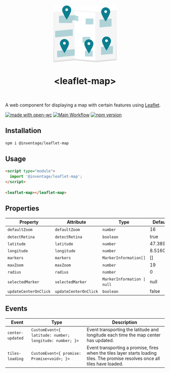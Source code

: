 <div align="center">
  <br>
  <img src="media/undraw_Map_light_3hjy.svg" width="200" alt="undraw.co map illustration">
  <br>
  <h1>&#x3C;leaflet-map&#x3E;</h1>
  <br>
</div>

A web component for displaying a map with certain features using [Leaflet].

[![made with open-wc](https://img.shields.io/badge/made%20with-open--wc-%23217ff9?style=flat-square)](https://open-wc.org)
[![Main Workflow](https://img.shields.io/github/workflow/status/inventage/leaflet-map/Main%20Workflow?style=flat-square)](https://github.com/inventage/leaflet-map/actions?query=workflow%3A"Main+Workflow")
[![npm version](https://img.shields.io/npm/v/@inventage/leaflet-map?style=flat-square)](https://www.npmjs.com/package/@inventage/leaflet-map)

## Installation

```bash
npm i @inventage/leaflet-map
```

## Usage

```html
<script type="module">
  import '@inventage/leaflet-map';
</script>

<leaflet-map></leaflet-map>
```

## Properties

| Property              | Attribute             | Type                        | Default  |
| --------------------- | --------------------- | --------------------------- | -------- |
| `defaultZoom`         | `defaultZoom`         | `number`                    | 16       |
| `detectRetina`        | `detectRetina`        | `boolean`                   | true     |
| `latitude`            | `latitude`            | `number`                    | 47.38991 |
| `longitude`           | `longitude`           | `number`                    | 8.51604  |
| `markers`             | `markers`             | `MarkerInformation[]`       | []       |
| `maxZoom`             | `maxZoom`             | `number`                    | 19       |
| `radius`              | `radius`              | `number`                    | 0        |
| `selectedMarker`      | `selectedMarker`      | `MarkerInformation \| null` | null     |
| `updateCenterOnClick` | `updateCenterOnClick` | `boolean`                   | false    |

## Events

| Event            | Type                                                    | Description                                                                                                                     |
| ---------------- | ------------------------------------------------------- | ------------------------------------------------------------------------------------------------------------------------------- |
| `center-updated` | `CustomEvent<{ latitude: number; longitude: number; }>` | Event transporting the latitude and longitude each time the map center has updated.                                             |
| `tiles-loading`  | `CustomEvent<{ promise: Promise<void>; }>`              | Event transporting a promise, fires when the tiles layer starts loading tiles. The promise resolves once all tiles have loaded. |

[leaflet]: https://leafletjs.com/
